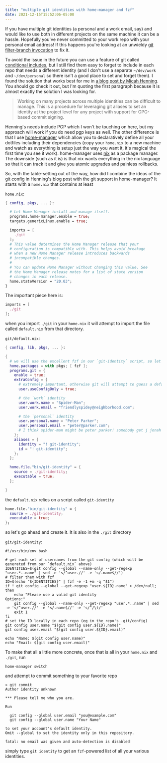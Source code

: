 ```yaml
---
title: "multiple git identities with home-manager and fzf"
date: 2021-12-15T15:52:06-05:00
---
```


If you have multiple git identities (a personal and a work email, say)
and would like to use both in different projects on the same machine it
can be a hassle. Hopefully you\'ve never committed to your work repo
with your personal email address! If this happens you\'re looking at an
unwieldy [git filter-branch
invocation](https://serverfault.com/a/13162/360506) to fix it.

To avoid the issue in the future you can use a feature of git called
[conditional includes](https://stackoverflow.com/a/43654115/3511790),
but I still find them easy to forget to include in each repo that needs
a different identity (and I don\'t use a separate `~/dev/work` and
`~/dev/personal` so there isn\'t a good place to set and forget them). I
found the solution that works best for me in [a blog post by Micah
Henning](https://www.micah.soy/posts/setting-up-git-identities/). You
should go check it out, but I\'m quoting the first paragraph because it
is almost exactly the solution I was looking for.

> Working on many projects across multiple identities can be difficult
> to manage. This is a procedure for leveraging git aliases to set an
> identity at the project level for any project with support for
> GPG-based commit signing.

Henning\'s needs include PGP which I won\'t be touching on here, but my
approach will work if you do need pgp keys as well. The other difference
is that I use
[home-manager](https://github.com/nix-community/home-manager) which
allow you to declaratively define all your dotfiles including their
dependencies (copy your `home.nix` to a new machine and watch as
everything is setup just the way you want it, it\'s magical the first
time you see it work). home-manager uses [nix](https://nixos.org/) as a
package manager. The downside (such as it is) is that nix wants
everything in the nix language so that it can track it and give you
atomic upgrades and painless rollbacks.

So, with the table-setting out of the way, how did I combine the ideas
of the git config in Henning\'s blog post with the git support in
home-manager? It starts with a `home.nix` that contains at least

`home.nix`:

``` nix
{ config, pkgs, ... }:

  # Let Home Manager install and manage itself.
  programs.home-manager.enable = true;
  targets.genericLinux.enable = true;

  imports = [
    ./git
  ];
  # This value determines the Home Manager release that your
  # configuration is compatible with. This helps avoid breakage
  # when a new Home Manager release introduces backwards
  # incompatible changes.
  #
  # You can update Home Manager without changing this value. See
  # the Home Manager release notes for a list of state version
  # changes in each release.
  home.stateVersion = "20.03";
}

```

The important piece here is:

``` nix
imports = [
  ./git
];
```

when you import `./git` in your `home.nix` it will attempt to import the
file called `default.nix` from that directory.

`git/default.nix`:

``` nix
{ config, lib, pkgs, ... }:

{
  # we will use the excellent fzf in our `git-identity` script, so let's make sure it's available
  home.packages = with pkgs; [ fzf ];
  programs.git = {
    enable = true;
    extraConfig = {
      # extremely important, otherwise git will attempt to guess a default user identity. see `man git-config` for more details
      user.useConfigOnly = true;

      # the `work` identity
      user.work.name = "Spider-Man";
      user.work.email = "friendlyspidey@neighborhood.com";

      # the `personal` identity
      user.personal.name = "Peter Parker";
      user.personal.email = "peter@parker.com";
      # I think spider-man might be peter parker! somebody get j jonah jameson on the line
    };
    aliases = {
      identity = "! git-identity";
      id = "! git-identity";
    };
  };

  home.file."bin/git-identity" = {
    source = ./git-identity;
    executable = true;
  };

}
```

the `default.nix` relies on a script called `git-identity`

``` nix
home.file."bin/git-identity" = {
  source = ./git-identity;
  executable = true;
};
```

so let\'s go ahead and create it. It is also in the `./git` directory

`git/git-identity`:

```shell
#!/usr/bin/env bash

# get each set of usernames from the git config (which will be generated from our `default.nix` above)
IDENTITIES=$(git config --global --name-only --get-regexp "user.*..name" | sed -e 's/^user.//' -e 's/.name$//')
# filter them with fzf
ID=$(echo "${IDENTITIES}" | fzf -e -1 +m -q "$1")
if ! git config --global --get-regexp "user.${ID}.name" > /dev/null; then
    echo "Please use a valid git identity
Options:"
    git config --global --name-only --get-regexp "user.*..name" | sed -e 's/^user.//' -e 's/.name$//' -e 's/^/\t/'
    exit 1
fi
# set the ID locally in each repo (eg in the repo's .git/config)
git config user.name "$(git config user.${ID}.name)"
git config user.email "$(git config user.${ID}.email)"

echo "Name: $(git config user.name)"
echo "Email: $(git config user.email)"
```

To make that all a little more concrete, once that is all in your
`home.nix` and `./git`, run

```shell
home-manager switch
```

and attempt to commit something to your favorite repo

```shell
» git commit
Author identity unknown

*** Please tell me who you are.

Run

  git config --global user.email "you@example.com"
  git config --global user.name "Your Name"

to set your account's default identity.
Omit --global to set the identity only in this repository.

fatal: no email was given and auto-detection is disabled
```

simply type `git identity` to get an `fzf`-powered list of all your various identities.
